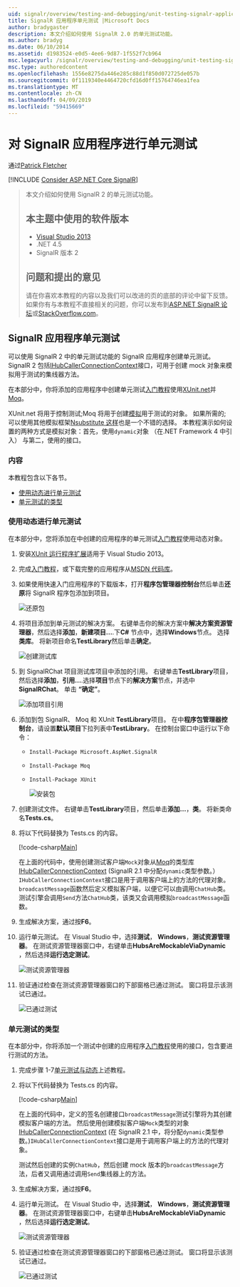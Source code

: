 ```yaml
---
uid: signalr/overview/testing-and-debugging/unit-testing-signalr-applications
title: SignalR 应用程序单元测试 |Microsoft Docs
author: bradygaster
description: 本文介绍如何使用 SignalR 2.0 的单元测试功能。
ms.author: bradyg
ms.date: 06/10/2014
ms.assetid: d1983524-e0d5-4ee6-9d87-1f552f7cb964
msc.legacyurl: /signalr/overview/testing-and-debugging/unit-testing-signalr-applications
msc.type: authoredcontent
ms.openlocfilehash: 1556e8275da446e285c88d1f850d072725de057b
ms.sourcegitcommit: 0f1119340e4464720cfd16d0ff15764746ea1fea
ms.translationtype: MT
ms.contentlocale: zh-CN
ms.lasthandoff: 04/09/2019
ms.locfileid: "59415669"
---
```

# <a name="unit-testing-signalr-applications"></a>对 SignalR 应用程序进行单元测试

通过[Patrick Fletcher](https://github.com/pfletcher)

[!INCLUDE [Consider ASP.NET Core SignalR](~/includes/signalr/signalr-version-disambiguation.md)]

> 本文介绍如何使用 SignalR 2 的单元测试功能。
>
> ## <a name="software-versions-used-in-this-topic"></a>本主题中使用的软件版本
>
>
> - [Visual Studio 2013](https://my.visualstudio.com/Downloads?q=visual%20studio%202013)
> - .NET 4.5
> - SignalR 版本 2
>
>
>
> ## <a name="questions-and-comments"></a>问题和提出的意见
>
> 请在你喜欢本教程的内容以及我们可以改进的页的底部的评论中留下反馈。 如果你有与本教程不直接相关的问题，你可以发布到[ASP.NET SignalR 论坛](https://forums.asp.net/1254.aspx/1?ASP+NET+SignalR)或[StackOverflow.com](http://stackoverflow.com/)。


<a id="unit"></a>
## <a name="unit-testing-signalr-applications"></a>SignalR 应用程序单元测试

可以使用 SignalR 2 中的单元测试功能的 SignalR 应用程序创建单元测试。 SignalR 2 包括[IHubCallerConnectionContext](https://msdn.microsoft.com/library/microsoft.aspnet.signalr.hubs.ihubcallerconnectioncontext(v=vs.118).aspx)接口，可用于创建 mock 对象来模拟用于测试的集线器方法。

在本部分中，你将添加的应用程序中创建单元测试[入门教程](../getting-started/tutorial-getting-started-with-signalr.md)使用[XUnit.net](https://github.com/xunit/xunit)并[Moq](https://github.com/Moq/moq4)。

XUnit.net 将用于控制测试;Moq 将用于创建[模拟](http://en.wikipedia.org/wiki/Mock_object)用于测试的对象。 如果所需的; 可以使用其他模拟框架[Nsubstitute 这样](http://nsubstitute.github.io/)也是一个不错的选择。 本教程演示如何设置的两种方式是模拟对象：首先，使用`dynamic`对象 （在.NET Framework 4 中引入） 与第二，使用的接口。

### <a name="contents"></a>内容

本教程包含以下各节。

- [使用动态进行单元测试](#dynamic)
- [单元测试的类型](#type)

<a id="dynamic"></a>
### <a name="unit-testing-with-dynamic"></a>使用动态进行单元测试

在本部分中，您将添加在中创建的应用程序的单元测试[入门教程](../getting-started/tutorial-getting-started-with-signalr.md)使用动态对象。

1. 安装[XUnit 运行程序扩展](https://visualstudiogallery.msdn.microsoft.com/463c5987-f82b-46c8-a97e-b1cde42b9099)适用于 Visual Studio 2013。
2. 完成[入门教程](../getting-started/tutorial-getting-started-with-signalr.md)，或下载完整的应用程序从[MSDN 代码库](https://code.msdn.microsoft.com/SignalR-Getting-Started-b9d18aa9)。
3. 如果使用快速入门应用程序的下载版本，打开**程序包管理器控制台**然后单击**还原**将 SignalR 程序包添加到项目。

    ![还原包](unit-testing-signalr-applications/_static/image1.png)
4. 将项目添加到单元测试的解决方案。 右键单击你的解决方案中**解决方案资源管理器**，然后选择**添加**，**新建项目...**.下**C#** 节点中，选择**Windows**节点。 选择**类库**。 将新项目命名**TestLibrary**然后单击**确定**。

    ![创建测试库](unit-testing-signalr-applications/_static/image2.png)
5. 到 SignalRChat 项目测试库项目中添加的引用。 右键单击**TestLibrary**项目，然后选择**添加**，**引用...**.选择**项目**节点下的**解决方案**节点，并选中**SignalRChat**。 单击 **“确定”**。

    ![添加项目引用](unit-testing-signalr-applications/_static/image3.png)
6. 添加到包 SignalR、 Moq 和 XUnit **TestLibrary**项目。 在中**程序包管理器控制台**，请设置**默认项目**下拉列表中**TestLibrary**。 在控制台窗口中运行以下命令：

   - `Install-Package Microsoft.AspNet.SignalR`
   - `Install-Package Moq`
   - `Install-Package XUnit`

     ![安装包](unit-testing-signalr-applications/_static/image4.png)
7. 创建测试文件。 右键单击**TestLibrary**项目，然后单击**添加...**，**类**。 将新类命名**Tests.cs**。
8. 将以下代码替换为 Tests.cs 的内容。

    [!code-csharp[Main](unit-testing-signalr-applications/samples/sample1.cs)]

    在上面的代码中，使用创建测试客户端`Mock`对象从[Moq](https://github.com/Moq/moq4)的类型库[IHubCallerConnectionContext](https://msdn.microsoft.com/library/microsoft.aspnet.signalr.hubs.ihubcallerconnectioncontext(v=vs.118).aspx) (SignalR 2.1 中分配`dynamic`类型参数。）`IHubCallerConnectionContext`接口是用于调用客户端上的方法的代理对象。 `broadcastMessage`函数然后定义模拟客户端，以便它可以由调用`ChatHub`类。 测试引擎会调用`Send`方法`ChatHub`类，该类又会调用模拟`broadcastMessage`函数。
9. 生成解决方案，通过按**F6**。
10. 运行单元测试。 在 Visual Studio 中，选择**测试**， **Windows**，**测试资源管理器**。 在测试资源管理器窗口中，右键单击**HubsAreMockableViaDynamic** ，然后选择**运行选定测试**。

    ![测试资源管理器](unit-testing-signalr-applications/_static/image5.png)
11. 验证通过检查在测试资源管理器窗口的下部窗格已通过测试。 窗口将显示该测试已通过。

    ![已通过测试](unit-testing-signalr-applications/_static/image6.png)

<a id="type"></a>
### <a name="unit-testing-by-type"></a>单元测试的类型

在本部分中，你将添加一个测试中创建的应用程序[入门教程](../getting-started/tutorial-getting-started-with-signalr.md)使用的接口，包含要进行测试的方法。

1. 完成步骤 1-7[单元测试与动态](#dynamic)上述教程。
2. 将以下代码替换为 Tests.cs 的内容。

    [!code-csharp[Main](unit-testing-signalr-applications/samples/sample2.cs)]

    在上面的代码中，定义的签名创建接口`broadcastMessage`测试引擎将为其创建模拟客户端的方法。 然后使用创建模拟客户端`Mock`类型的对象[IHubCallerConnectionContext](https://msdn.microsoft.com/library/microsoft.aspnet.signalr.hubs.ihubcallerconnectioncontext(v=vs.118).aspx) (在 SignalR 2.1 中，将分配`dynamic`类型参数。)`IHubCallerConnectionContext`接口是用于调用客户端上的方法的代理对象。

    测试然后创建的实例`ChatHub`，然后创建 mock 版本的`broadcastMessage`方法，后者又调用通过调用`Send`集线器上的方法。
3. 生成解决方案，通过按**F6**。
4. 运行单元测试。 在 Visual Studio 中，选择**测试**， **Windows**，**测试资源管理器**。 在测试资源管理器窗口中，右键单击**HubsAreMockableViaDynamic** ，然后选择**运行选定测试**。

    ![测试资源管理器](unit-testing-signalr-applications/_static/image7.png)
5. 验证通过检查在测试资源管理器窗口的下部窗格已通过测试。 窗口将显示该测试已通过。

    ![已通过测试](unit-testing-signalr-applications/_static/image8.png)
